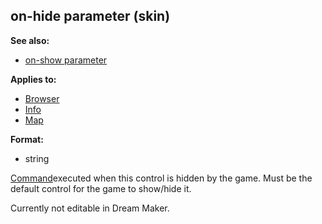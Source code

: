 ## on-hide parameter (skin)
**See also:**
*   [on-show parameter](/%7Bskin%7D/param/on-show)
<!-- -->
**Applies to:**
*   [Browser](/%7Bskin%7D/control/browser)
*   [Info](/%7Bskin%7D/control/info)
*   [Map](/%7Bskin%7D/control/map)
<!-- -->
**Format:**
*   string


[Command](/%7Bskin%7D/commands)executed when this control is
hidden by the game. Must be the default control for the game to
show/hide it. 

Currently not editable in Dream Maker.
